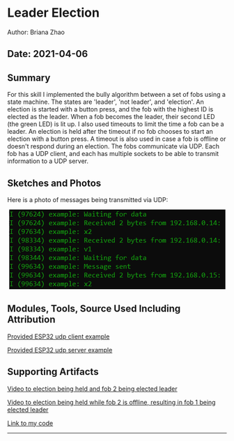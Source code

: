 #  Leader Election

Author: Briana Zhao

Date: 2021-04-06
-----

## Summary

For this skill I implemented the bully algorithm between a set of fobs using a state machine. The states are 'leader', 'not leader', and 'election'. An election is started with a button press, and the fob with the highest ID is elected as the leader. When a fob becomes the leader, their second LED (the green LED) is lit up. I also used timeouts to limit the time a fob can be a leader. An election is held after the timeout if no fob chooses to start an election with a button press. A timeout is also used in case a fob is offline or doesn't respond during an election. The fobs communicate via UDP. Each fob has a UDP client, and each has multiple sockets to be able to transmit information to a UDP server.


## Sketches and Photos

Here is a photo of messages being transmitted via UDP:

<center><img src="./images/servermessages.png" /></center>


## Modules, Tools, Source Used Including Attribution

[Provided ESP32 udp client example](https://github.com/espressif/esp-idf/tree/master/examples/protocols/sockets/udp_client)

[Provided ESP32 udp server example](https://github.com/espressif/esp-idf/tree/master/examples/protocols/sockets/udp_server)


## Supporting Artifacts

[Video to election being held and fob 2 being elected leader](https://drive.google.com/file/d/1a7gMOhpQba5O0xYpIrLWzO4OtC2_LRoO/view?usp=sharing)

[Video to election being held while fob 2 is offline, resulting in fob 1 being elected leader](https://drive.google.com/file/d/1a-j1PtFPRomUXDDnbDtiloq1edKSMlO-/view?usp=sharing)

[Link to my code](https://github.com/BU-EC444/Zhao-Briana/blob/master/skills/cluster-4/28/code/election.c)


-----
